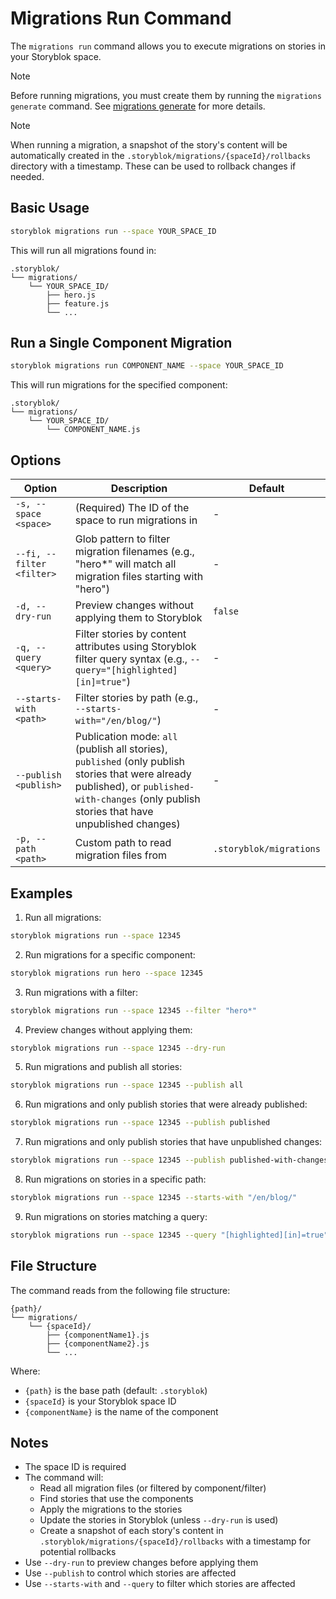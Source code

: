 # Migrations Run Command

The `migrations run` command allows you to execute migrations on stories in your Storyblok space.

> [!NOTE]
> Before running migrations, you must create them by running the `migrations generate` command. See [migrations generate](./generate/README.md) for more details.

> [!NOTE]
> When running a migration, a snapshot of the story's content will be automatically created in the `.storyblok/migrations/{spaceId}/rollbacks` directory with a timestamp. These can be used to rollback changes if needed.

## Basic Usage

```bash
storyblok migrations run --space YOUR_SPACE_ID
```

This will run all migrations found in:
```
.storyblok/
└── migrations/
    └── YOUR_SPACE_ID/
        ├── hero.js
        ├── feature.js
        └── ...
```

## Run a Single Component Migration

```bash
storyblok migrations run COMPONENT_NAME --space YOUR_SPACE_ID
```

This will run migrations for the specified component:
```
.storyblok/
└── migrations/
    └── YOUR_SPACE_ID/
        └── COMPONENT_NAME.js
```

## Options

| Option | Description | Default |
|--------|-------------|---------|
| `-s, --space <space>` | (Required) The ID of the space to run migrations in | - |
| `--fi, --filter <filter>` | Glob pattern to filter migration filenames (e.g., "hero*" will match all migration files starting with "hero") | - |
| `-d, --dry-run` | Preview changes without applying them to Storyblok | `false` |
| `-q, --query <query>` | Filter stories by content attributes using Storyblok filter query syntax (e.g., `--query="[highlighted][in]=true"`) | - |
| `--starts-with <path>` | Filter stories by path (e.g., `--starts-with="/en/blog/"`) | - |
| `--publish <publish>` | Publication mode: `all` (publish all stories), `published` (only publish stories that were already published), or `published-with-changes` (only publish stories that have unpublished changes) | - |
| `-p, --path <path>` | Custom path to read migration files from | `.storyblok/migrations` |

## Examples

1. Run all migrations:
```bash
storyblok migrations run --space 12345
```

2. Run migrations for a specific component:
```bash
storyblok migrations run hero --space 12345
```

3. Run migrations with a filter:
```bash
storyblok migrations run --space 12345 --filter "hero*"
```

4. Preview changes without applying them:
```bash
storyblok migrations run --space 12345 --dry-run
```

5. Run migrations and publish all stories:
```bash
storyblok migrations run --space 12345 --publish all
```

6. Run migrations and only publish stories that were already published:
```bash
storyblok migrations run --space 12345 --publish published
```

7. Run migrations and only publish stories that have unpublished changes:
```bash
storyblok migrations run --space 12345 --publish published-with-changes
```

8. Run migrations on stories in a specific path:
```bash
storyblok migrations run --space 12345 --starts-with "/en/blog/"
```

9. Run migrations on stories matching a query:
```bash
storyblok migrations run --space 12345 --query "[highlighted][in]=true"
```

## File Structure

The command reads from the following file structure:
```
{path}/
└── migrations/
    └── {spaceId}/
        ├── {componentName1}.js
        ├── {componentName2}.js
        └── ...
```

Where:
- `{path}` is the base path (default: `.storyblok`)
- `{spaceId}` is your Storyblok space ID
- `{componentName}` is the name of the component

## Notes

- The space ID is required
- The command will:
  - Read all migration files (or filtered by component/filter)
  - Find stories that use the components
  - Apply the migrations to the stories
  - Update the stories in Storyblok (unless `--dry-run` is used)
  - Create a snapshot of each story's content in `.storyblok/migrations/{spaceId}/rollbacks` with a timestamp for potential rollbacks
- Use `--dry-run` to preview changes before applying them
- Use `--publish` to control which stories are affected
- Use `--starts-with` and `--query` to filter which stories are affected
